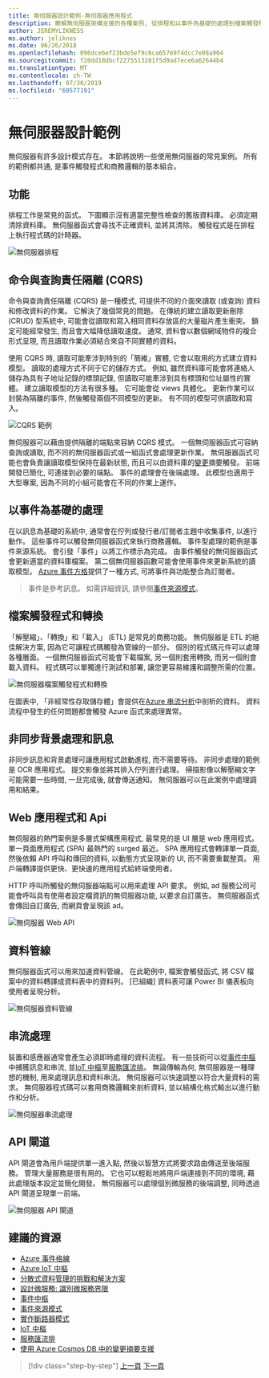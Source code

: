 ```yaml
---
title: 無伺服器設計範例-無伺服器應用程式
description: 瞭解無伺服器架構支援的各種案例, 從排程和以事件為基礎的處理到檔案觸發程式和串流處理。
author: JEREMYLIKNESS
ms.author: jeliknes
ms.date: 06/26/2018
ms.openlocfilehash: 096dce6ef23bde5ef9c6ca65769f4dcc7e08a904
ms.sourcegitcommit: f20dd18dbcf2275513281f5d9ad7ece6a62644b4
ms.translationtype: MT
ms.contentlocale: zh-TW
ms.lasthandoff: 07/30/2019
ms.locfileid: "69577191"
---
```

# <a name="serverless-design-examples"></a>無伺服器設計範例

無伺服器有許多設計模式存在。 本節將說明一些使用無伺服器的常見案例。 所有的範例都共通, 是事件觸發程式和商務邏輯的基本組合。

## <a name="scheduling"></a>功能

排程工作是常見的函式。 下圖顯示沒有適當完整性檢查的舊版資料庫。 必須定期清除資料庫。 無伺服器函式會尋找不正確資料, 並將其清除。 觸發程式是在排程上執行程式碼的計時器。

![無伺服器排程](./media/serverless-scheduling.png)

## <a name="command-and-query-responsibility-segregation-cqrs"></a>命令與查詢責任隔離 (CQRS)

命令與查詢責任隔離 (CQRS) 是一種模式, 可提供不同的介面來讀取 (或查詢) 資料和修改資料的作業。 它解決了幾個常見的問題。 在傳統的建立讀取更新刪除 (CRUD) 型系統中, 可能會從讀取和寫入相同資料存放區的大量磁片產生衝突。 鎖定可能經常發生, 而且會大幅降低讀取速度。 通常, 資料會以數個網域物件的複合形式呈現, 而且讀取作業必須結合來自不同實體的資料。

使用 CQRS 時, 讀取可能牽涉到特別的「簡維」實體, 它會以取用的方式建立資料模型。 讀取的處理方式不同于它的儲存方式。 例如, 雖然資料庫可能會將連絡人儲存為具有子地址記錄的標頭記錄, 但讀取可能牽涉到具有標頭和位址屬性的實體。 建立讀取模型的方法有很多種。 它可能會從 views 具體化。 更新作業可以封裝為隔離的事件, 然後觸發兩個不同模型的更新。 有不同的模型可供讀取和寫入。

![CQRS 範例](./media/cqrs-example.png)

無伺服器可以藉由提供隔離的端點來容納 CQRS 模式。 一個無伺服器函式可容納查詢或讀取, 而不同的無伺服器函式或一組函式會處理更新作業。 無伺服器函式可能也會負責讓讀取模型保持在最新狀態, 而且可以由資料庫的[變更](https://docs.microsoft.com/azure/cosmos-db/change-feed)摘要觸發。 前端開發已簡化, 可連接到必要的端點。 事件的處理會在後端處理。 此模型也適用于大型專案, 因為不同的小組可能會在不同的作業上運作。

## <a name="event-based-processing"></a>以事件為基礎的處理

在以訊息為基礎的系統中, 通常會在佇列或發行者/訂閱者主題中收集事件, 以進行動作。 這些事件可以觸發無伺服器函式來執行商務邏輯。 事件型處理的範例是事件來源系統。 會引發「事件」以將工作標示為完成。 由事件觸發的無伺服器函式會更新適當的資料庫檔案。 第二個無伺服器函數可能會使用事件來更新系統的讀取模型。 [Azure 事件方格](https://docs.microsoft.com/azure/event-grid/overview)提供了一種方式, 可將事件與功能整合為訂閱者。

> 事件是參考訊息。 如需詳細資訊, 請參閱[事件來源模式](https://docs.microsoft.com/azure/architecture/patterns/event-sourcing)。

## <a name="file-triggers-and-transformations"></a>檔案觸發程式和轉換

「解壓縮」、「轉換」和「載入」 (ETL) 是常見的商務功能。 無伺服器是 ETL 的絕佳解決方案, 因為它可讓程式碼觸發為管線的一部分。 個別的程式碼元件可以處理各種層面。 一個無伺服器函式可能會下載檔案, 另一個則套用轉換, 而另一個則會載入資料。 程式碼可以單獨進行測試和部署, 讓您更容易維護和調整所需的位置。

![無伺服器檔案觸發程式和轉換](./media/serverless-file-triggers.png)

在圖表中, 「非經常性存取儲存體」會提供在[Azure 串流分析](https://docs.microsoft.com/azure/stream-analytics)中剖析的資料。 資料流程中發生的任何問題都會觸發 Azure 函式來處理異常。

## <a name="asynchronous-background-processing-and-messaging"></a>非同步背景處理和訊息

非同步訊息和背景處理可讓應用程式啟動進程, 而不需要等待。 非同步處理的範例是 OCR 應用程式。 提交影像並將其排入佇列進行處理。 掃描影像以解壓縮文字可能需要一些時間, 一旦完成後, 就會傳送通知。 無伺服器可以在此案例中處理調用和結果。

## <a name="web-apps-and-apis"></a>Web 應用程式和 Api

無伺服器的熱門案例是多層式架構應用程式, 最常見的是 UI 層是 web 應用程式。 單一頁面應用程式 (SPA) 最熱門的 surged 最近。 SPA 應用程式會轉譯單一頁面, 然後依賴 API 呼叫和傳回的資料, 以動態方式呈現新的 UI, 而不需要重載整頁。 用戶端轉譯提供更快、更快速的應用程式給終端使用者。

HTTP 呼叫所觸發的無伺服器端點可以用來處理 API 要求。 例如, ad 服務公司可能會呼叫具有使用者設定檔資訊的無伺服器功能, 以要求自訂廣告。 無伺服器函式會傳回自訂廣告, 而網頁會呈現該 ad。

![無伺服器 Web API](./media/serverless-web-api.png)

## <a name="data-pipeline"></a>資料管線

無伺服器函式可以用來加速資料管線。 在此範例中, 檔案會觸發函式, 將 CSV 檔案中的資料轉譯成資料表中的資料列。 [已組織] 資料表可讓 Power BI 儀表板向使用者呈現分析。

![無伺服器資料管線](./media/serverless-data-pipeline.png)

## <a name="stream-processing"></a>串流處理

裝置和感應器通常會產生必須即時處理的資料流程。 有一些技術可以從[事件中樞](https://docs.microsoft.com/azure/event-hubs/event-hubs-what-is-event-hubs)中捕獲訊息和串流, 並[IoT 中樞](https://docs.microsoft.com/azure/iot-hub)至[服務匯流排](https://docs.microsoft.com/azure/service-bus)。 無論傳輸為何, 無伺服器是一種理想的機制, 用來處理訊息和資料串流。 無伺服器可以快速調整以符合大量資料的需求。 無伺服器程式碼可以套用商務邏輯來剖析資料, 並以結構化格式輸出以進行動作和分析。

![無伺服器串流處理](./media/serverless-stream-processing.png)

## <a name="api-gateway"></a>API 閘道

API 閘道會為用戶端提供單一進入點, 然後以智慧方式將要求路由傳送至後端服務。 管理大量服務是很有用的。 它也可以輕鬆地將用戶端連接到不同的環境, 藉此處理版本設定並簡化開發。 無伺服器可以處理個別微服務的後端調整, 同時透過 API 閘道呈現單一前端。

![無伺服器 API 閘道](./media/serverless-api-gateway.png)

## <a name="recommended-resources"></a>建議的資源

* [Azure 事件格線](https://docs.microsoft.com/azure/event-grid/overview)
* [Azure IoT 中樞](https://docs.microsoft.com/azure/iot-hub)
* [分散式資料管理的挑戰和解決方案](../microservices/architect-microservice-container-applications/distributed-data-management.md)
* [設計微服務: 識別微服務界限](https://docs.microsoft.com/azure/architecture/microservices/microservice-boundaries)
* [事件中樞](https://docs.microsoft.com/azure/event-hubs/event-hubs-what-is-event-hubs)
* [事件來源模式](https://docs.microsoft.com/azure/architecture/patterns/event-sourcing)
* [實作斷路器模式](../microservices/implement-resilient-applications/implement-circuit-breaker-pattern.md)
* [IoT 中樞](https://docs.microsoft.com/azure/iot-hub)
* [服務匯流排](https://docs.microsoft.com/azure/service-bus)
* [使用 Azure Cosmos DB 中的變更摘要支援](https://docs.microsoft.com/azure/cosmos-db/change-feed)

>[!div class="step-by-step"]
>[上一頁](serverless-architecture-considerations.md)
>[下一頁](azure-serverless-platform.md)
